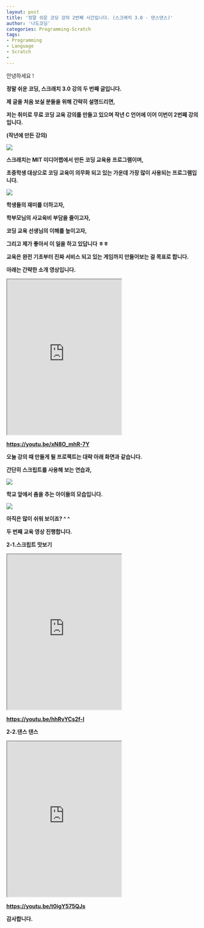 ```yaml
---
layout: post
title: '정말 쉬운 코딩 강의 2번째 시간입니다. (스크래치 3.0 - 댄스댄스)'
author: '나도코딩'
categories: Programming-Scratch
tags:
- Programming
- Language
- Scratch
-
---
```



<script> location.href='https://cafe.naver.com/develoid/852367' ; </script>

<p>안녕하세요 !</p><p><b></p><p>정말 쉬운 코딩, 스크래치 3.0 강의 두 번째 글입니다.</p><p><b></p><p>제 글을 처음 보실 분들을 위해 간략히 설명드리면,&nbsp;</p><p>저는 취미로 무료 코딩 교육 강의를 만들고 있으며 작년 C 언어에 이어 이번이 2번째 강의입니다.&nbsp;</p><p><b></p><p>(작년에 만든 강의)</p><p><img src="https://cafeptthumb-phinf.pstatic.net/MjAxOTAyMTlfMjY5/MDAxNTUwNTMxNjE0MTky.N_WeL5E_YUIMXyrB95a9oUGKsIyHOfbmg7iwtrJnNY8g.geEVkoZi4c6NjifUxJigpQJDro1HwUBSIgRaVu8t53Ug.PNG.nadocoding/1.png?type=w740"><b></p><p><b></p><p>스크래치는 MIT 미디어랩에서 만든 코딩 교육용 프로그램이며,</p><p>초중학생 대상으로 코딩 교육이 의무화 되고 있는 가운데 가장 많이 사용되는 프로그램입니다.</p><p><b></p><p><img src="https://cafeptthumb-phinf.pstatic.net/MjAxOTAyMTlfMTUg/MDAxNTUwNTMxNjQwNTY3.O2sw8YRs4JpV5XOBX_F0Knp_KVB7qEWNpYqjdDhcWBgg.ILw8heX26QgrX1otjP4Oc9HtVkSY_aqv80Bi-bbyKoUg.PNG.nadocoding/6.png?type=w740"><b></p><p><b></p><p>학생들의 재미를 더하고자,&nbsp;</p><p>학부모님의 사교육비 부담을 줄이고자,&nbsp;</p><p>코딩 교육 선생님의 이해를 높이고자,</p><p>그리고 제가 좋아서 이 일을 하고 있답니다 ㅎㅎ</p><p><b></p><p>교육은 완전 기초부터 진짜 서비스 되고 있는 게임까지 만들어보는 걸 목표로 합니다.</p><p><b></p><p>아래는 간략한 소개 영상입니다.</p><p><b></p><p><iframe src="https://www.youtube.com/embed/xN8O_mhR-7Y?wmode=opaque"  height="407px" frame scrolling="no" allowfullscreen="allowfullscreen"></iframe></p><p><a href="https://youtu.be/xN8O_mhR-7Y">https://youtu.be/xN8O_mhR-7Y</a></p><p><b></p><p><b></p><p>오늘 강의 때 만들게 될 프로젝트는 대략 아래 화면과 같습니다.</p><p><b></p><p>간단히 스크립트를 사용해 보는 연습과,</p><p><img src="https://cafeptthumb-phinf.pstatic.net/MjAxOTAyMTlfMTEx/MDAxNTUwNTMxNjgyMzc2.Pr6k2JMSNdXMu1dlGgTxZwZDw0iiGYQc7aHQhnAx6_og.CLWPsEq0A_Y-CSdI_l8KMLIkFPs4OBuyMh9wpq74yZ8g.GIF.nadocoding/Honeycam_2019-02-19_07-07-14.gif?type=w740"><b></p><p><b></p><p>학교 앞에서 춤을 추는 아이들의 모습입니다.</p><p><img src="https://cafeptthumb-phinf.pstatic.net/MjAxOTAyMTlfMzUg/MDAxNTUwNTMxNzAwMDc1.Hmcs0ikfQ0D-Nry57naD-3rY9FIJOQJksPL5wSQ-sQMg.LWSKTVP11Z7ZlIVGPIYuKmFA9gXuNsi9bxhoXvkUnv8g.GIF.nadocoding/Honeycam_2019-02-19_07-06-01.gif?type=w740"><b></p><p><b></p><p><b></p><p>아직은 많이 쉬워 보이죠? ^ ^</p><p><b></p><p><b></p><p><b></p><p>두 번째 교육 영상 진행합니다.</p><p>2-1.스크립트 맛보기</p><p><iframe src="https://www.youtube.com/embed/hhRvYCs2f-I?wmode=opaque"  height="407px" frame scrolling="no" allowfullscreen="allowfullscreen"></iframe><b></p><p><a href="https://youtu.be/hhRvYCs2f-I">https://youtu.be/hhRvYCs2f-I</a></p><p><b></p><p>2-2.댄스 댄스</p><p><iframe src="https://www.youtube.com/embed/t0igY575QJs?wmode=opaque"  height="407px" frame scrolling="no" allowfullscreen="allowfullscreen"></iframe><b></p><p><a href="https://youtu.be/t0igY575QJs">https://youtu.be/t0igY575QJs</a></p><p><b></p><p>감사합니다.</p>
